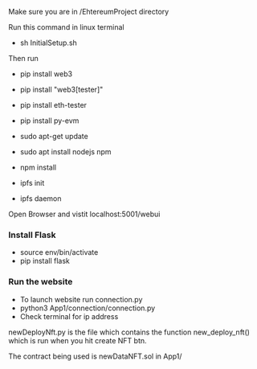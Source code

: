 
Make sure you are in /EhtereumProject directory

Run this command in linux terminal

- sh InitialSetup.sh

Then run

- pip install web3
- pip install "web3[tester]"
- pip install eth-tester
- pip install py-evm

- sudo apt-get update
- sudo apt install nodejs npm
- npm install

- ipfs init
- ipfs daemon

Open Browser and vistit localhost:5001/webui

### Install Flask

- source env/bin/activate
- pip install flask

### Run the website

- To launch website run connection.py
- python3 App1/connection/connection.py
- Check terminal for ip address
 
newDeployNft.py is the file which contains the function new_deploy_nft() which is run when you hit
 create NFT btn.
 
 The contract being used is newDataNFT.sol in App1/
 
